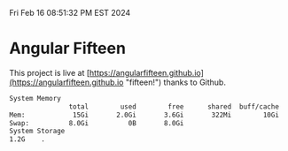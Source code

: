 Fri Feb 16 08:51:32 PM EST 2024

# Angular Fifteen


This project is live at [https://angularfifteen.github.io](https://angularfifteen.github.io "fifteen!") thanks to Github.

```bash
System Memory
               total        used        free      shared  buff/cache   available
Mem:            15Gi       2.0Gi       3.6Gi       322Mi        10Gi        13Gi
Swap:          8.0Gi          0B       8.0Gi
System Storage
1.2G	.
```
```bash
